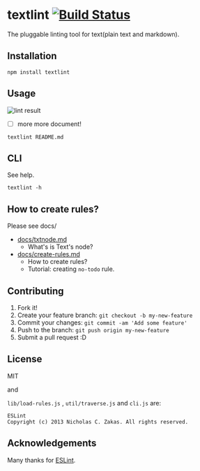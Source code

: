 # textlint [![Build Status](https://travis-ci.org/azu/textlint.svg)](https://travis-ci.org/azu/textlint)

The pluggable linting tool for text(plain text and markdown).

## Installation

```
npm install textlint
```

## Usage

![lint result](http://monosnap.com/image/9FeIQr95kXjGPWFjZFRq6ZFG16YscF.png)

- [ ] more more document!


```
textlint README.md
```

## CLI

See help.

```
textlint -h
```

## How to create rules?

Please see docs/

- [docs/txtnode.md](docs/txtnode.md)
    - What's is Text's node?
- [docs/create-rules.md](docs/create-rules.md)
    - How to create rules?
    - Tutorial: creating `no-todo` rule.

## Contributing

1. Fork it!
2. Create your feature branch: `git checkout -b my-new-feature`
3. Commit your changes: `git commit -am 'Add some feature'`
4. Push to the branch: `git push origin my-new-feature`
5. Submit a pull request :D

## License

MIT

and

`lib/load-rules.js` , `util/traverse.js` and `cli.js` are:

    ESLint
    Copyright (c) 2013 Nicholas C. Zakas. All rights reserved.

## Acknowledgements

Many thanks for [ESLint](http://eslint.org/ "ESLint").